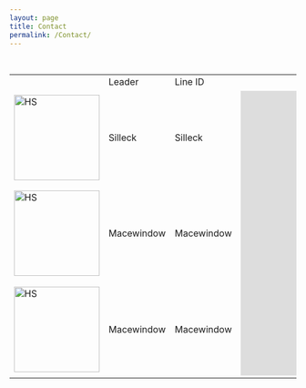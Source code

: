 ```yaml
---
layout: page
title: Contact
permalink: /Contact/
---
```


<table>
<!-- First row -->
<tr>
  <td></td>
  <td>Leader</td>
  <td>Line ID</td>
  <td></td>
</tr>
<!-- Second row -->
<tr>
    <td><img src="{{ site.url }}/assets/HSSlogon.jpg" alt="HS" width="150" height="150" border="0"></td>
    <td>Silleck</td>
    <td>Silleck</td>
    <td rowspan="3"><iframe src="https://discordapp.com/widget?id=246602581957148673&theme=dark" width="350" height="500" allowtransparency="true" frameborder="0"></iframe></td>
</tr>
<!-- Third row -->
<tr>
    <td><img src="{{ site.url }}/assets/SFSlogon.jpg" alt="HS" width="150" height="150" border="0"></td>
    <td>Macewindow</td>
    <td>Macewindow</td>
</tr>
<!-- Fourth row -->
<tr>
    <td><img src="{{ site.url }}/assets/SFSlogon.jpg" alt="HS" width="150" height="150" border="0"></td>
    <td>Macewindow</td>
    <td>Macewindow</td>
</tr>

</table>

